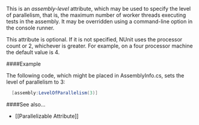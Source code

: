 This is an _assembly-level_ attribute, which may be used to specify the level of 
parallelism, that is, the maximum number of worker threads executing tests in the assembly.
It may be overridden using a command-line option in the console runner.

This attribute is optional. If it is not specified, NUnit uses the processor count or 2,
whichever is greater. For example, on a four processor machine the default value is 4.

####Example

The following code, which might be placed in AssemblyInfo.cs, sets the level of parallelism to 3:

```C#
  [assembly:LevelOfParallelism(3)]
```

####See also...
 * [[Parallelizable Attribute]]
